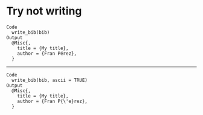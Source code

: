 # Try not writing

    Code
      write_bib(bib)
    Output
      @Misc{,
        title = {My title},
        author = {Fran Pérez},
      }

---

    Code
      write_bib(bib, ascii = TRUE)
    Output
      @Misc{,
        title = {My title},
        author = {Fran P{\'e}rez},
      }

